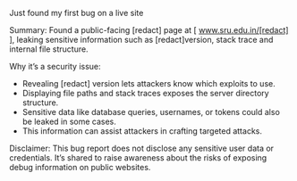 Just found my first bug on a live site

Summary:
Found a public-facing [redact] page at [ www.sru.edu.in/[redact] ], leaking sensitive information such as [redact]version, stack trace and internal file structure.

Why it’s a security issue:
- Revealing [redact] version lets attackers know which exploits to use.
- Displaying file paths and stack traces exposes the server directory structure.
- Sensitive data like database queries, usernames, or tokens could also be leaked in some cases.
- This information can assist attackers in crafting targeted attacks.

Disclaimer:
This bug report does not disclose any sensitive user data or credentials.
It’s shared to raise awareness about the risks of exposing debug information on public websites.
